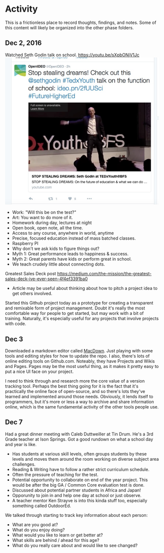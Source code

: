 # Activity 
This is a frictionless place to record thoughts, findings, and notes. Some of this content will likely be organized into the other phase folders.


## Dec 2, 2016

Watched Seth Godin talk on school. https://youtu.be/sXpbONjV1Jc
![OpenIDEO tweet](../Images/OpenIDEO___OpenIDEO____Twitter.jpg)
* Work: "Will this be on the test?"
* Art: You want to do more of it.
* Homework during day, lectures at night
* Open book, open note, all the time.
* Access to any course, anywhere in world, anytime
* Precise, focused education instead of mass batched classes.
* Raspberry PI
* Why don't we ask kids to figure things out? 
* Myth 1: Great performance leads to happiness & success.
* Myth 2: Great parents have kids or perform great in school.
* We teach crudely little about connecting dots. 

Greatest Sales Deck post https://medium.com/the-mission/the-greatest-sales-deck-ive-ever-seen-4f4ef3391ba0
* Article may be useful about thinking about how to pitch a project idea to get others involved. 

Started this Github project today as a prototype for creating a transparent and remixable form of project management. 
Doubt it's really the most comfortable way for people to get started, but may work with a bit of training. Naturally, it's especially useful for any projects that involve projects with code. 

## Dec 3

Downloaded a markdown editor called [MacDown](http://macdown.uranusjr.com). Just playing with some tools and editing styles for how to update the repo. I also, there's lots of online editing tools on Github.com. Noteably, they have Projects and Wikis and Pages. Pages may be the most useful thing, as it makes it pretty easy to put a nice UI face on your project. 

I need to think through and research more the core value of a version tracking tool. Perhaps the best thing going for it is the fact that it's practically the online face of open-source, and so there's lots they've learned and implemented around those needs. Obviously, it lends itself to programmers, but it's more or less a way to archive and share information online, which is the same fundamental activity of the other tools people use.

## Dec 7

Had a great dinner meeting with Caleb Duttweiller at Tin Drum. He's a 3rd Grade teacher at Ison Springs. Got a good rundown on what a school day and year is like. 
* Has students at various skill levels, often groups students by these levels and moves them around the room working on diverse subject area challenges. 
* Reading & Writing have to follow a rather strict curriculum schedule.
* Often the pressure of teaching for the test.
* Potential opportunity to collaborate on end of the year project. This would be after the big GA / Common Core evaluation test is done.
* Discussed about potential partner students in Africa and Japan!
* Opporunity to join in and help one day at school or just observe.
* A teacher mentor Ken Strayve is into this kinda stuff too, especially something called OutdoorEd.

We talked through starting to track key information about each person:
* What are you good at? 
* What do you enjoy doing?
* What would you like to learn or get better at?
* What skills are behind / ahead for this age?
* What do you really care about and would like to see changed?

